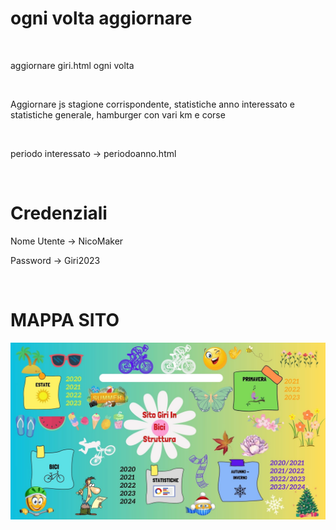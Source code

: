 <h1>ogni volta aggiornare </h1>
<br>

<p> aggiornare giri.html ogni volta</p>
<br>

<p> Aggiornare js stagione corrispondente, statistiche anno interessato e statistiche generale, hamburger con vari km e corse</p>
<br>
 
<p>periodo interessato -> periodoanno.html</p> 

<br>
<h1> Credenziali </h1>

<p>Nome Utente -> NicoMaker</p>
<p>Password -> Giri2023</P>

<br>
<h1>MAPPA SITO </h1>

<img src = "Mappa.jpg">